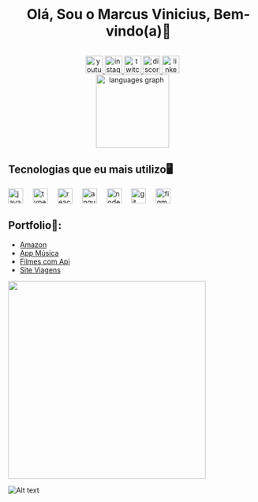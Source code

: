 <!--título-->
<div id="user-content-toc">
  <ul align="center">
    <summary><h1 style="display: inline-block"> Olá, Sou o Marcus Vinicius, Bem-vindo(a)🖖</h1></summary>
</div>



<!-- Links -->
<div align="center">
  <a href="https://www.youtube.com/channel/UCDx6C4e3rjTDbRDFLfrhMJg" target="_blank">
    <img src="https://img.shields.io/static/v1?message=Youtube&logo=youtube&label=&color=FF0000&logoColor=white&labelColor=&style=for-the-badge" height="35" alt="youtube logo"  />
  </a>
  <a href="https://www.instagram.com/marcus_vini1/" target="_blank">
    <img src="https://img.shields.io/static/v1?message=Instagram&logo=instagram&label=&color=E4405F&logoColor=white&labelColor=&style=for-the-badge" height="35" alt="instagram logo"  />
  </a>
  <a href="https://www.twitch.tv/pasokahsagrada" target="_blank">
    <img src="https://img.shields.io/static/v1?message=Twitch&logo=twitch&label=&color=9146FF&logoColor=white&labelColor=&style=for-the-badge" height="35" alt="twitch logo"  />
  </a>
  <a href="https://discord.gg/KkkNXVJSZV" target="_blank">
    <img src="https://img.shields.io/static/v1?message=Discord&logo=discord&label=&color=7289DA&logoColor=white&labelColor=&style=for-the-badge" height="35" alt="discord logo"  />
  </a>
  <a href="https://www.linkedin.com/in/marcus-vinicius-alves-bonacina/" target="_blank">
    <img src="https://img.shields.io/static/v1?message=LinkedIn&logo=linkedin&label=&color=0077B5&logoColor=white&labelColor=&style=for-the-badge" height="35" alt="linkedin logo"  />
  </a>
</div>



<!-- GithubStats -->
<div align="center">
  <img src="https://github-readme-stats.vercel.app/api/top-langs?username=Stoneys1&locale=pt-br&hide_title=false&layout=compact&card_width=320&langs_count=4&theme=dracula&hide_border=true" height="148" alt="languages graph"  />
</div>

## Tecnologias que eu mais utilizo🖥️
<!-- Skills: Programming Languages -->
 <div align="left">
  <img src="https://cdn.jsdelivr.net/gh/devicons/devicon/icons/javascript/javascript-original.svg" height="30" alt="javascript logo"  />
  <img width="12" />
  <img src="https://cdn.jsdelivr.net/gh/devicons/devicon/icons/typescript/typescript-original.svg" height="30" alt="typescript logo"  />
  <img width="12" />
  <img src="https://cdn.jsdelivr.net/gh/devicons/devicon/icons/react/react-original.svg" height="30" alt="react logo"  />
  <img width="12" />
  <img src="https://cdn.jsdelivr.net/gh/devicons/devicon/icons/angularjs/angularjs-original.svg" height="30" alt="angularjs logo"  />
  <img width="12" />
  <img src="https://cdn.jsdelivr.net/gh/devicons/devicon/icons/nodejs/nodejs-original.svg" height="30" alt="nodejs logo"  />
  <img width="12" />
  <img src="https://cdn.jsdelivr.net/gh/devicons/devicon/icons/git/git-original.svg" height="30" alt="git logo"  />
  <img width="12" />
  <img src="https://cdn.jsdelivr.net/gh/devicons/devicon/icons/figma/figma-original.svg" height="30" alt="figma logo"  />
</div>



<!-- Portfolio -->
## Portfolio📓:
- [Amazon](https://github.com/stoneys1/Amazon)
- [App Música](https://github.com/stoneys1/App-Musica)
- [Filmes com Api](https://github.com/stoneys1/Guia-de-Filmes)
- [Site Viagens](https://github.com/stoneys1/Travel)

<!-- GIF -->
<p align="left">
  <img align="center" height="400" src="https://media.giphy.com/media/v1.Y2lkPTc5MGI3NjExNzRhZGJhYXZreHNsdndxYWFrdzA5ZG55eHgybjRtZWxxZXRhcXc2biZlcD12MV9pbnRlcm5hbF9naWZfYnlfaWQmY3Q9Zw/HRC3FlKFIj2WAIMDR3/giphy.gif">
</p>



![Alt text](https://spotify-recently-played-readme.vercel.app/api?user=12157093390&unique={true|1|on|yes})




